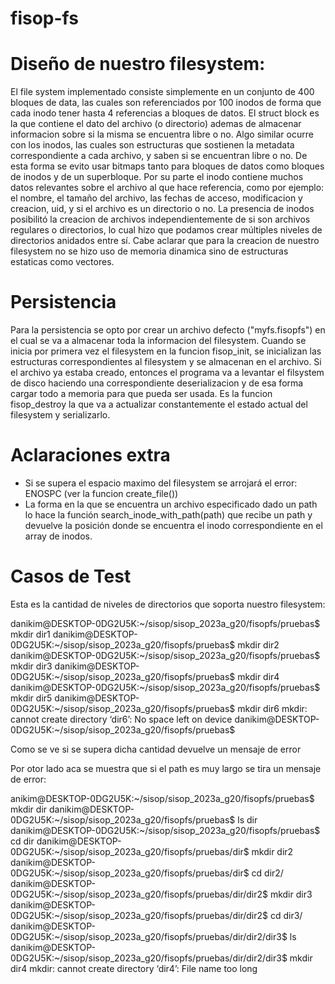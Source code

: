 # fisop-fs

# Diseño de nuestro filesystem:

El file system implementado consiste simplemente en un conjunto de 400 bloques de data, las cuales son referenciados por 100 inodos de forma que cada inodo tener hasta 4 referencias a bloques de datos.
El struct block es la que contiene el dato del archivo (o directorio) ademas de almacenar informacion sobre si la misma se encuentra libre o no. Algo similar ocurre con los inodos, las cuales son estructuras que sostienen la metadata correspondiente a cada archivo, y saben si se encuentran libre o no. De esta forma se evito usar bitmaps tanto para bloques de datos como bloques de inodos y de un superbloque.
Por su parte el inodo contiene muchos datos relevantes sobre el archivo al que hace referencia, como por ejemplo: el nombre, el tamaño del archivo, las fechas de acceso,
modificacion y creacion, uid, y si el archivo es un directorio o no.
La presencia de inodos posibilitó la creacion de archivos independientemente de si son archivos regulares o directorios, lo cual hizo que podamos crear múltiples niveles de directorios anidados entre sí.
Cabe aclarar que para la creacion de nuestro filesystem no se hizo uso de memoria dinamica sino de estructuras estaticas como vectores.

# Persistencia

Para la persistencia se opto por crear un archivo defecto ("myfs.fisopfs") en el cual se va a almacenar toda la informacion del filesystem. Cuando se inicia por primera vez el filesystem en la funcion fisop_init, se inicializan las estructuras correspondientes al filesystem y se almacenan en el archivo.
Si el archivo ya estaba creado, entonces el programa va a levantar el filsystem de disco haciendo una correspondiente deserializacion y de esa forma cargar todo a memoria para que pueda ser usada.
Es la funcion fisop_destroy la que va a actualizar constantemente el estado actual del filesystem y serializarlo.

# Aclaraciones extra

- Si se supera el espacio maximo del filesystem se arrojará el error: ENOSPC (ver la funcion create_file())
- La forma en la que se encuentra un archivo especificado dado un path lo hace la función search_inode_with_path(path) que recibe un path y devuelve la posición donde se encuentra el inodo correspondiente en el array de inodos.

# Casos de Test

Esta es la cantidad de niveles de directorios que soporta nuestro filesystem:

danikim@DESKTOP-0DG2U5K:~/sisop/sisop_2023a_g20/fisopfs/pruebas$ mkdir dir1
danikim@DESKTOP-0DG2U5K:~/sisop/sisop_2023a_g20/fisopfs/pruebas$ mkdir dir2
danikim@DESKTOP-0DG2U5K:~/sisop/sisop_2023a_g20/fisopfs/pruebas$ mkdir dir3
danikim@DESKTOP-0DG2U5K:~/sisop/sisop_2023a_g20/fisopfs/pruebas$ mkdir dir4
danikim@DESKTOP-0DG2U5K:~/sisop/sisop_2023a_g20/fisopfs/pruebas$ mkdir dir5
danikim@DESKTOP-0DG2U5K:~/sisop/sisop_2023a_g20/fisopfs/pruebas$ mkdir dir6
mkdir: cannot create directory ‘dir6’: No space left on device
danikim@DESKTOP-0DG2U5K:~/sisop/sisop_2023a_g20/fisopfs/pruebas$

Como se ve si se supera dicha cantidad devuelve un mensaje de error

Por otor lado aca se muestra que si el path es muy largo se tira un mensaje de error:

anikim@DESKTOP-0DG2U5K:~/sisop/sisop_2023a_g20/fisopfs/pruebas$ mkdir dir
danikim@DESKTOP-0DG2U5K:~/sisop/sisop_2023a_g20/fisopfs/pruebas$ ls
dir
danikim@DESKTOP-0DG2U5K:~/sisop/sisop_2023a_g20/fisopfs/pruebas$ cd dir
danikim@DESKTOP-0DG2U5K:~/sisop/sisop_2023a_g20/fisopfs/pruebas/dir$ mkdir dir2
danikim@DESKTOP-0DG2U5K:~/sisop/sisop_2023a_g20/fisopfs/pruebas/dir$ cd dir2/
danikim@DESKTOP-0DG2U5K:~/sisop/sisop_2023a_g20/fisopfs/pruebas/dir/dir2$ mkdir dir3
danikim@DESKTOP-0DG2U5K:~/sisop/sisop_2023a_g20/fisopfs/pruebas/dir/dir2$ cd dir3/
danikim@DESKTOP-0DG2U5K:~/sisop/sisop_2023a_g20/fisopfs/pruebas/dir/dir2/dir3$ ls
danikim@DESKTOP-0DG2U5K:~/sisop/sisop_2023a_g20/fisopfs/pruebas/dir/dir2/dir3$ mkdir dir4
mkdir: cannot create directory ‘dir4’: File name too long
